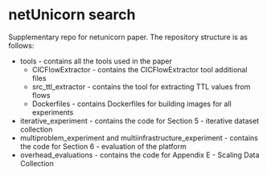 # netUnicorn search
Supplementary repo for netunicorn paper.
The repository structure is as follows:
- tools - contains all the tools used in the paper
  - CICFlowExtractor - contains the CICFlowExtractor tool additional files
  - src_ttl_extractor - contains the tool for extracting TTL values from flows
  - Dockerfiles - contains Dockerfiles for building images for all experiments
- iterative_experiment - contains the code for Section 5 - iterative dataset collection
- multiproblem_experiment and multiinfrastructure_experiment - contains the code for Section 6 - evaluation of the platform
- overhead_evaluations - contains the code for Appendix E - Scaling Data Collection